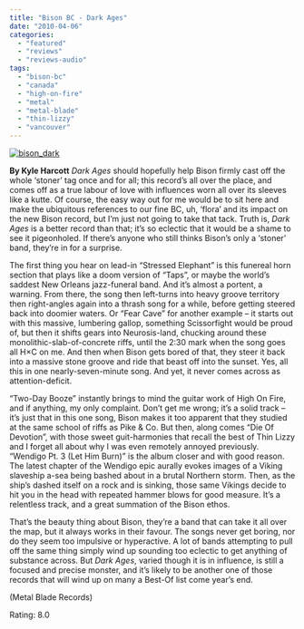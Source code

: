 ```yaml
---
title: "Bison BC - Dark Ages"
date: "2010-04-06"
categories: 
  - "featured"
  - "reviews"
  - "reviews-audio"
tags: 
  - "bison-bc"
  - "canada"
  - "high-on-fire"
  - "metal"
  - "metal-blade"
  - "thin-lizzy"
  - "vancouver"
---
```


[![bison_dark](http://www.hellbound.ca/wp-content/uploads/2010/04/bison_dark.jpg "bison_dark")](http://www.hellbound.ca/wp-content/uploads/2010/04/bison_dark.jpg)

**By Kyle Harcott** _Dark Ages_ should hopefully help Bison firmly cast off the whole ‘stoner’ tag once and for all; this record’s all over the place, and comes off as a true labour of love with influences worn all over its sleeves like a kutte. Of course, the easy way out for me would be to sit here and make the ubiquitous references to our fine BC, uh, ‘flora’ and its impact on the new Bison record, but I’m just not going to take that tack. Truth is, _Dark Ages_ is a better record than that; it’s so eclectic that it would be a shame to see it pigeonholed. If there’s anyone who still thinks Bison’s only a ‘stoner’ band, they’re in for a surprise.

The first thing you hear on lead-in “Stressed Elephant” is this funereal horn section that plays like a doom version of “Taps”, or maybe the world’s saddest New Orleans jazz-funeral band. And it’s almost a portent, a warning. From there, the song then left-turns into heavy groove territory then right-angles again into a thrash song for a while, before getting steered back into doomier waters. Or “Fear Cave” for another example – it starts out with this massive, lumbering gallop, something Scissorfight would be proud of, but then it shifts gears into Neurosis-land, chucking around these monolithic-slab-of-concrete riffs, until the 2:30 mark when the song goes all H×C on me. And then when Bison gets bored of that, they steer it back into a massive stone groove and ride that beast off into the sunset. Yes, all this in one nearly-seven-minute song. And yet, it never comes across as attention-deficit.

“Two-Day Booze” instantly brings to mind the guitar work of High On Fire, and if anything, my only complaint. Don’t get me wrong; it’s a solid track – it’s just that in this one song, Bison makes it too apparent that they studied at the same school of riffs as Pike & Co. But then, along comes “Die Of Devotion”, with those sweet guit-harmonies that recall the best of Thin Lizzy and I forget all about why I was even remotely annoyed previously. “Wendigo Pt. 3 (Let Him Burn)” is the album closer and with good reason. The latest chapter of the Wendigo epic aurally evokes images of a Viking slaveship a-sea being bashed about in a brutal Northern storm. Then, as the ship’s dashed itself on a rock and is sinking, those same Vikings decide to hit you in the head with repeated hammer blows for good measure. It’s a relentless track, and a great summation of the Bison ethos.

That’s the beauty thing about Bison, they’re a band that can take it all over the map, but it always works in their favour. The songs never get boring, nor do they seem too impulsive or hyperactive. A lot of bands attempting to pull off the same thing simply wind up sounding too eclectic to get anything of substance across. But _Dark Ages_, varied though it is in influence, is still a focused and precise monster, and it’s likely to be another one of those records that will wind up on many a Best-Of list come year’s end.

(Metal Blade Records)

Rating: 8.0
